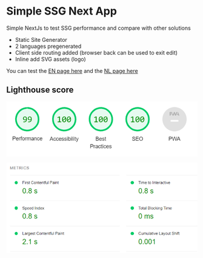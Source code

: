 # Simple SSG Next App
Simple NextJs to test SSG performance and compare with other solutions

- Static Site Generator
- 2 languages pregenerated 
- Client side routing added (browser back can be used to exit edit)
- Inline add SVG assets (logo)

You can test the [EN page here](https://jovdb.github.io/prints-next/en) and the [NL page here](https://jovdb.github.io/prints-next/nl)

## Lighthouse score

![Score](https://raw.githubusercontent.com/jovdb/prints-next/main/docs/next1.png)

![Timings](https://raw.githubusercontent.com/jovdb/prints-next/main/docs/next2.png) 